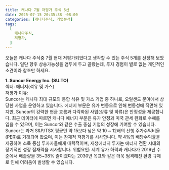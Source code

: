 ```yaml
---
title: 캐나다 7월 저평가 주식 5선
date: 2025-07-15 20:35:38 -08:00
categories: [캐나다주식, 기업분석]
tags:
  [
    캐나다주식,
    저평가,
  ]
---
```


오늘은 캐나다 주식중 7월 현재 저평가되었다고 생각할 수 있는 주식 5개를 선정해 보았습니다. 일단 향후 상승가능성을 염두에 두고 골랐는데, 투자 경험이 별로 없는 개인적인 소견이라 참조만 하세요.


**1. Suncor Energy Inc. (SU.TO)**  
섹터: 에너지(석유 및 가스)  
저평가 이유:  
Suncor는 캐나다 최대 규모의 통합 석유 및 가스 기업 중 하나로, 오일샌드 분야에서 상당한 사업을 운영하고 있습니다. 에너지 부문은 유가 변동으로 인해 변동성에 직면해 있지만, Suncor의 강력한 현금 흐름과 다각화된 사업(상류 및 하류)은 안정성을 제공합니다. 최근 데이터에 따르면 캐나다 에너지 부문은 유가 안정과 미국 관세 완화로 수혜를 입을 수 있으며, 이는 Suncor와 같은 수출 중심 기업의 성장에 기여할 수 있습니다.
Suncor는 과거 S&P/TSX 평균인 약 15보다 낮은 약 10 ~ 12배의 선행 주가수익비율(PER)로 거래되어 왔으며, 이는 잠재적 저평가를 시사합니다.
약 4%의 배당수익률을 제공하여 소득 중심 투자자들에게 매력적이며, 재생에너지 투자는 에너지 전환 시대의 장기적인 성장 잠재력을 시사합니다.
위험요인: 세계 유가 하락과 캐나다가 2019년 수준에서 배출량을 35~38% 줄이겠다는 2030년 목표와 같은 더욱 엄격해진 환경 규제로 인해 어려움이 발생할 수 있습니다.  

